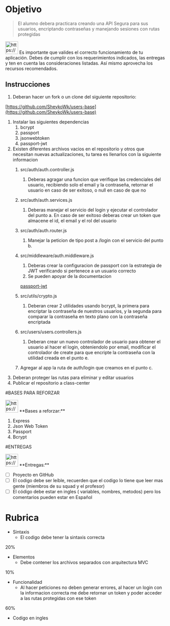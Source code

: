 # Objetivo

> El alumno debera practicara creando una API Segura para sus usuarios, encriptando contraseñas y manejando sesiones con rutas protegidas
> 

<aside>
<img src="https://s3-us-west-2.amazonaws.com/secure.notion-static.com/bac1d108-9af4-43da-a957-e7d338efe19f/icons8-pin-100.png" alt="https://s3-us-west-2.amazonaws.com/secure.notion-static.com/bac1d108-9af4-43da-a957-e7d338efe19f/icons8-pin-100.png" width="40px" /> Es importante que valides el correcto funcionamiento de tu aplicación.
Debes de cumplir con los requerimientos indicados, las entregas y ten en cuenta las consideraciones listadas.
Así mismo aprovecha los recursos recomendados.

</aside>

## Instrucciones

1. Deberan hacer un fork o un clone del siguiente repositorio: 

[https://github.com/SheykoWk/users-base](https://github.com/SheykoWk/users-base)

1. Instalar las siguientes dependencias
    1. bcrypt
    2. passport
    3. jsonwebtoken
    4. passport-jwt
2. Existen diferentes archivos vacios en el repositorio y otros que necesitan nuevas actualizaciones, tu tarea es llenarlos con la siguiente informacion
    1. src/auth/auth.controller.js
        1. Deberas agragar una funcion que verifique las credenciales del usuario, recibiendo solo el email y la contraseña, retornar el usuario en caso de ser exitoso, o null en caso de que no
    2. src/auth/auth.services.js
        1. Deberas manejar el servicio del login y ejecutar el controlador del punto a. En caso de ser exitoso deberas crear un token que almacene el id, el email y el rol del usuario
    3. src/auth/auth.router.js
        1. Manejar la peticion de tipo post a /login con el servicio del punto b. 
    4. src/middleware/auth.middleware.js
        1. Deberas crear la configuracion de passport con la estrategia de JWT verificando si pertenece a un usuario correcto 
        2. Se pueden apoyar de la documentacion 
        
        [passport-jwt](https://www.passportjs.org/packages/passport-jwt/)
        
    5. src/utils/crypto.js
        1. Deberan crear 2 utilidades usando bcrypt, la primera para encriptar la contraseña de nuestros usuarios, y la segunda para comparar la contraseña en texto plano con la contraseña encriptada
    6. src/users/users.controllers.js
        1. Deberan crear un nuevo controlador de usuario para obtener el usuario al hacer el login, obteniendolo por email, modificar el controlador de create para que encripte la contraseña con la utilidad creada en el punto e.
    7. Agregar al app la ruta de auth/login que creamos en el punto c.
3. Deberan proteger las rutas para eliminar y editar usuarios
4. Publicar el repositorio a class-center

#BASES PARA REFORZAR
<aside>
<img src="https://s3-us-west-2.amazonaws.com/secure.notion-static.com/abeb1a18-ebef-424a-a681-4b7ab1e27dd0/icons8-habilidad-de-brainstorm-100.png" alt="https://s3-us-west-2.amazonaws.com/secure.notion-static.com/abeb1a18-ebef-424a-a681-4b7ab1e27dd0/icons8-habilidad-de-brainstorm-100.png" width="40px" /> **Bases a reforzar:**

1. Express
2. Json Web Token
3. Passport
4. Bcrypt
</aside>

#ENTREGAS

<aside>
<img src="https://s3-us-west-2.amazonaws.com/secure.notion-static.com/abeb1a18-ebef-424a-a681-4b7ab1e27dd0/icons8-habilidad-de-brainstorm-100.png" alt="https://s3-us-west-2.amazonaws.com/secure.notion-static.com/abeb1a18-ebef-424a-a681-4b7ab1e27dd0/icons8-habilidad-de-brainstorm-100.png" width="40px" /> **Entregas:**

- [ ]  Proyecto en GitHub
- [ ]  El codigo debe ser leíble, recuerden que el codigo lo tiene que leer mas gente (miembros de su squad y el profesor)
- [ ]  El código debe estar en ingles ( variables, nombres, metodos) pero los comentarios pueden estar en Español
</aside>

# Rubrica

- Sintaxis
    - El codigo debe tener la sintaxis correcta

20%

- Elementos
    - Debe contener los archivos separados con arquitectura MVC

10%

- Funcionalidad
    - Al hacer peticiones no deben generar errores, al hacer un login con la informacion correcta me debe retornar un token y poder acceder a las rutas protegidas con ese token

60%

- Codigo en ingles